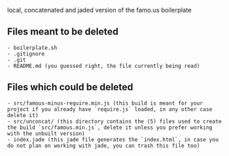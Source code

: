 local, concatenated and jaded version of the famo.us boilerplate

## Files meant to be deleted

	- boilerplate.sh
	- .gitignore
	- .git
	- README.md (you guessed right, the file currently being read)

## Files which could be deleted

	- src/famous-minus-require.min.js (this build is meant for your project if you already have `require.js` loaded, in any other case delete it)
	- src/unconcat/ (this directory contains the (5) files used to create the build `src/famous.min.js`, delete it unless you prefer working with the unbuilt version)
	- index.jade (this jade file generates the `index.html`, in case you do not plan on working with jade, you can trash this file too)


